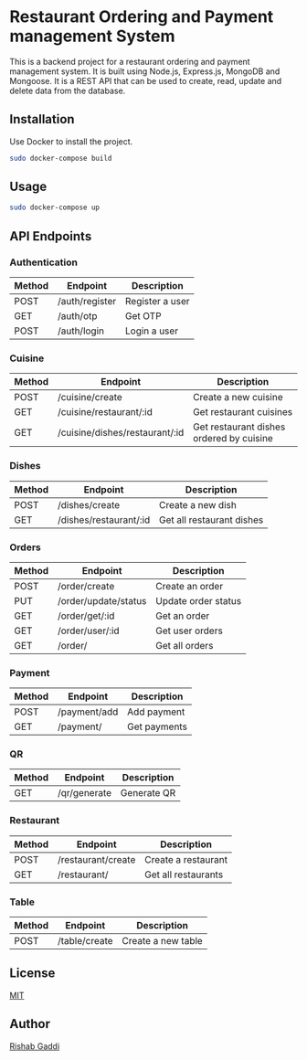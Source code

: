 # Restaurant Ordering and Payment management System

This is a backend project for a restaurant ordering and payment management system. It is built using Node.js, Express.js, MongoDB and Mongoose. It is a REST API that can be used to create, read, update and delete data from the database.

## Installation

Use Docker to install the project.

```bash
sudo docker-compose build
```

## Usage

```bash
sudo docker-compose up
```

## API Endpoints

### Authentication

| Method | Endpoint       | Description     |
| ------ | -------------- | --------------- |
| POST   | /auth/register | Register a user |
| GET    | /auth/otp      | Get OTP         |
| POST   | /auth/login    | Login a user    |

### Cuisine

| Method | Endpoint                       | Description                              |
| ------ | ------------------------------ | ---------------------------------------- |
| POST   | /cuisine/create                | Create a new cuisine                     |
| GET    | /cuisine/restaurant/:id        | Get restaurant cuisines                  |
| GET    | /cuisine/dishes/restaurant/:id | Get restaurant dishes ordered by cuisine |

### Dishes

| Method | Endpoint               | Description               |
| ------ | ---------------------- | ------------------------- |
| POST   | /dishes/create         | Create a new dish         |
| GET    | /dishes/restaurant/:id | Get all restaurant dishes |

### Orders

| Method | Endpoint             | Description         |
| ------ | -------------------- | ------------------- |
| POST   | /order/create        | Create an order     |
| PUT    | /order/update/status | Update order status |
| GET    | /order/get/:id       | Get an order        |
| GET    | /order/user/:id      | Get user orders     |
| GET    | /order/              | Get all orders      |

### Payment

| Method | Endpoint     | Description  |
| ------ | ------------ | ------------ |
| POST   | /payment/add | Add payment  |
| GET    | /payment/    | Get payments |

### QR

| Method | Endpoint     | Description |
| ------ | ------------ | ----------- |
| GET    | /qr/generate | Generate QR |

### Restaurant

| Method | Endpoint           | Description         |
| ------ | ------------------ | ------------------- |
| POST   | /restaurant/create | Create a restaurant |
| GET    | /restaurant/       | Get all restaurants |

### Table

| Method | Endpoint      | Description        |
| ------ | ------------- | ------------------ |
| POST   | /table/create | Create a new table |

## License

[MIT](https://choosealicense.com/licenses/mit/)

## Author

[Rishab Gaddi](https://rishabgaddi.github.io/)
